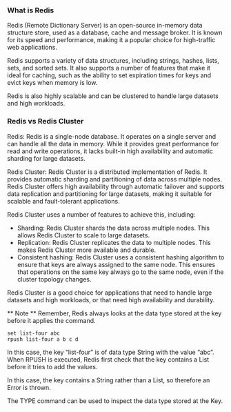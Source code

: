 ### What is Redis
Redis (Remote Dictionary Server) is an open-source in-memory data structure store, used as a database, cache and message broker. It is known for its speed and performance, making it a popular choice for high-traffic web applications.

Redis supports a variety of data structures, including strings, hashes, lists, sets, and sorted sets. It also supports a number of features that make it ideal for caching, such as the ability to set expiration times for keys and evict keys when memory is low.

Redis is also highly scalable and can be clustered to handle large datasets and high workloads.

### Redis vs Redis Cluster

Redis: Redis is a single-node database. It operates on a single server and can handle all the data in memory. While it provides great performance for read and write operations, it lacks built-in high availability and automatic sharding for large datasets.

Redis Cluster: Redis Cluster is a distributed implementation of Redis. It provides automatic sharding and partitioning of data across multiple nodes. Redis Cluster offers high availability through automatic failover and supports data replication and partitioning for large datasets, making it suitable for scalable and fault-tolerant applications.

Redis Cluster uses a number of features to achieve this, including:

* Sharding: Redis Cluster shards the data across multiple nodes. This allows Redis Cluster to scale to large datasets.
* Replication: Redis Cluster replicates the data to multiple nodes. This makes Redis Cluster more available and durable.
* Consistent hashing: Redis Cluster uses a consistent hashing algorithm to ensure that keys are always assigned to the same node. This ensures that operations on the same key always go to the same node, even if the cluster topology changes.

Redis Cluster is a good choice for applications that need to handle large datasets and high workloads, or that need high availability and durability.

** Note **
Remember, Redis always looks at the data type stored at the key before it applies the command. 
```redis
set list-four abc
rpush list-four a b c d
```
In this case, the key “list-four” is of data type String with the value “abc”. When RPUSH is executed, Redis first check that the key contains a List before it tries to add the values.

In this case, the key contains a String rather than a List, so therefore an Error is thrown.

The TYPE command can be used to inspect the data type stored at the Key.
